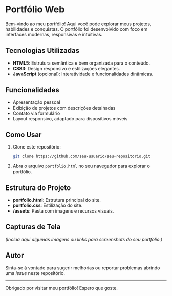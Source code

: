 # Portfólio Web

Bem-vindo ao meu portfólio! Aqui você pode explorar meus projetos, habilidades e conquistas. O portfólio foi desenvolvido com foco em interfaces modernas, responsivas e intuitivas.

## Tecnologias Utilizadas

- **HTML5**: Estrutura semântica e bem organizada para o conteúdo.
- **CSS3**: Design responsivo e estilizações elegantes.
- **JavaScript** (opcional): Interatividade e funcionalidades dinâmicas.

## Funcionalidades

- Apresentação pessoal
- Exibição de projetos com descrições detalhadas
- Contato via formulário
- Layout responsivo, adaptado para dispositivos móveis

## Como Usar

1. Clone este repositório:
   ```bash
   git clone https://github.com/seu-usuario/seu-repositorio.git
   ```
2. Abra o arquivo `portfolio.html` no seu navegador para explorar o portfólio.

## Estrutura do Projeto

- **portfolio.html**: Estrutura principal do site.
- **portfolio.css**: Estilização do site.
- **/assets**: Pasta com imagens e recursos visuais.

## Capturas de Tela

*(Inclua aqui algumas imagens ou links para screenshots do seu portfólio.)*

## Autor


Sinta-se à vontade para sugerir melhorias ou reportar problemas abrindo uma _issue_ neste repositório.

---

Obrigado por visitar meu portfólio! Espero que goste.
